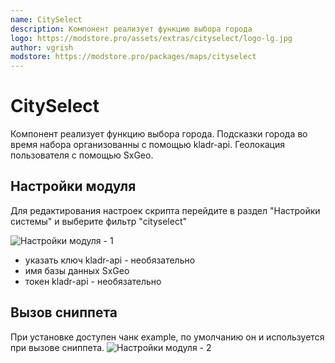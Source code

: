 ```yaml
---
name: CitySelect
description: Компонент реализует функцию выбора города
logo: https://modstore.pro/assets/extras/cityselect/logo-lg.jpg
author: vgrish
modstore: https://modstore.pro/packages/maps/cityselect
---
```

# CitySelect

Компонент реализует функцию выбора города. Подсказки города во время набора организованны с помощью kladr-api. Геолокация пользователя с помощью SxGeo.

## Настройки модуля

Для редактирования настроек скрипта перейдите в раздел "Настройки системы" и выберите фильтр "cityselect"

![Настройки модуля - 1](https://file.modx.pro/files/a/d/9/ad9bb66a4c426a1ff3e686273d447abd.png)

- указать ключ kladr-api - необязательно
- имя базы данных SxGeo
- токен kladr-api - необязательно

## Вызов сниппета

При установке доступен чанк example, по умолчанию он и используется при вызове сниппета.
![Настройки модуля - 2](https://file.modx.pro/files/a/d/6/ad67eed388799117fe0f03a034320120.png)
